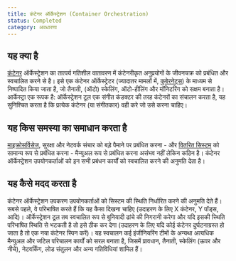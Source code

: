 ```yaml
---
title: कंटेनर ऑर्केस्ट्रेशन (Container Orchestration)
status: Completed
category: अवधारणा
---
```


## यह क्या है

[कंटेनर](/कंटेनर/) ऑर्केस्ट्रेशन का तात्पर्य गतिशील वातावरण में कंटेनरीकृत अनुप्रयोगों के जीवनचक्र को प्रबंधित और स्वचालित करने से है।
इसे एक कंटेनर ऑर्केस्ट्रेटर (ज्यादातर मामलों में, [कुबेरनेट्स](/कुबेरनेट्स/)) के माध्यम से निष्पादित किया जाता है, जो तैनाती, (ऑटो) स्केलिंग, ऑटो-हीलिंग और मॉनिटरिंग को सक्षम बनाता है।
आर्केस्ट्रा एक रूपक है:
ऑर्केस्ट्रेशन टूल एक संगीत कंडक्टर की तरह कंटेनरों का संचालन करता है, यह सुनिश्चित करता है कि प्रत्येक कंटेनर (या संगीतकार) वही करे जो उसे करना चाहिए।

## यह किस समस्या का समाधान करता है

[माइक्रोसर्विसेज](/माइक्रोसर्विसेज/), सुरक्षा और नेटवर्क संचार को बड़े पैमाने पर प्रबंधित करना - और [वितरित सिस्टम](/वितरित-सिस्टम/) को सामान्य रूप से प्रबंधित करना - मैन्युअल रूप से प्रबंधित करना असंभव नहीं लेकिन कठिन है।
कंटेनर ऑर्केस्ट्रेशन उपयोगकर्ताओं को इन सभी प्रबंधन कार्यों को स्वचालित करने की अनुमति देता है।

## यह कैसे मदद करता है

कंटेनर ऑर्केस्ट्रेशन उपकरण उपयोगकर्ताओं को सिस्टम की स्थिति निर्धारित करने की अनुमति देते हैं।
सबसे पहले, वे परिभाषित करते हैं कि यह कैसा दिखना चाहिए (उदाहरण के लिए X कंटेनर, Y पॉड्स, आदि)।
ऑर्केस्ट्रेशन टूल तब स्वचालित रूप से बुनियादी ढांचे की निगरानी करेगा और यदि इसकी स्थिति परिभाषित स्थिति से भटकती है तो इसे ठीक कर देगा (उदाहरण के लिए यदि कोई कंटेनर दुर्घटनाग्रस्त हो जाता है तो एक नया कंटेनर स्पिन करें)।
यह स्वचालन कई इंजीनियरिंग टीमों के अन्यथा अत्यधिक मैन्युअल और जटिल परिचालन कार्यों को सरल बनाता है, जिसमें प्रावधान, तैनाती, स्केलिंग (ऊपर और नीचे), नेटवर्किंग, लोड संतुलन और अन्य गतिविधियां शामिल हैं।
